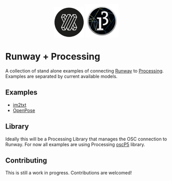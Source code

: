 <p align="center">
  <img src="resources/runway_icon.png" width="95">
  <img src="resources/processing.png" width="104">
</p>

# Runway + Processing

A collection of stand alone examples of connecting [Runway](https://runwayml.com/) to [Processing](https://processing.org/).
Examples are separated by current available models.

## Examples

- [im2txt](/im2txt)
- [OpenPose](/openpose)

## Library

Ideally this will be a Processing Library that manages the OSC connection to Runway. For now all examples are using Processing [oscP5](http://www.sojamo.de/libraries/oscP5/) library.

## Contributing

This is still a work in progress. Contributions are welcomed!

